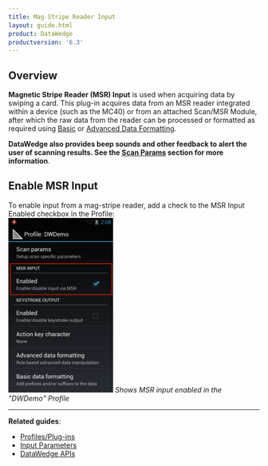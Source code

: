 ```yaml
---
title: Mag-Stripe Reader Input
layout: guide.html
product: DataWedge
productversion: '6.3'
---
```


## Overview
**Magnetic Stripe Reader (MSR) Input** is used when acquiring data by swiping a card. This plug-in acquires data from an MSR reader integrated within a device (such as the MC40) or from an attached Scan/MSR Module, after which the raw data from the reader can be processed or formatted as required using [Basic](../../process/bdf) or [Advanced Data Formatting](../../process/adf).

**DataWedge also provides beep sounds and other feedback to alert the user of scanning results. See the [Scan Params](../barcode/#scanparams) section for more information**. 

## Enable MSR Input
To enable input from a mag-stripe reader, add a check to the MSR Input Enabled checkbox in the Profile:    
<img style="height:350px" src="msr_input.png"/>
_Shows MSR input enabled in the "DWDemo" Profile_
<br>

------

**Related guides**:

* [Profiles/Plug-ins](../../profiles)
* [Input Parameters](decoders)
* [DataWedge APIs](../../api) 

